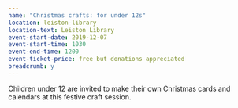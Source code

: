 ```yaml
---
name: "Christmas crafts: for under 12s"
location: leiston-library
location-text: Leiston Library
event-start-date: 2019-12-07
event-start-time: 1030
event-end-time: 1200
event-ticket-price: free but donations appreciated
breadcrumb: y
---
```


Children under 12 are invited to make their own Christmas cards and calendars at this festive craft session.
